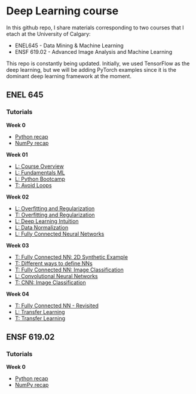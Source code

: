 # Deep Learning course

In this github repo, I share materials corresponding to two courses that I etach at the University of Calgary:

- ENEL645 - Data Mining & Machine Learning
- ENSF 619.02 - Advanced Image Analysis and Machine Learning


This repo is constantly being updated. Initially, we used TensorFlow as the deep learning, but we will be adding PyTorch examples since it is the dominant deep learning framework at the moment.



## ENEL 645

### Tutorials

**Week 0**
- [Python recap](./JNotebooks/tutorial01-python.ipynb)
- [NumPy recap](./JNotebooks/tutorial02-numpy.ipynb)

**Week 01**
- [L: Course Overview]()
- [L: Fundamentals ML]()
- [L: Python Bootcamp]() 
- [T: Avoid Loops]()

**Week 02**

- [L: Overfitting and Regularization]()
- [T: Overfitting and Regularization](https://github.com/rmsouza01/deep-learning/blob/master/JNotebooks/tutorial03-overfitting_regularization.ipynb) 
- [L: Deep Learning Intuition]()
- [L: Data Normalization]()
- [L: Fully Connected Neural Networks]()

**Week 03**

- [T: Fully Connected NN: 2D Synthetic Example](https://github.com/rmsouza01/deep-learning/blob/master/JNotebooks/tutorial04_fully_connected_neural_network_2D_synthetic_example.ipynb)
- [T: Different ways to define NNs](https://github.com/rmsouza01/deep-learning/blob/master/JNotebooks/tutorial05_different_approaches_to_define_neural_networks_keras.ipynb)
- [T: Fully Connected NN: Image Classification](https://github.com/rmsouza01/deep-learning/blob/master/JNotebooks/tutorial08_step_by_step_MNIST_digits_classification.ipynb)
- [L: Convolutional  Neural Networks]()
- [T: CNN: Image Classification](https://github.com/rmsouza01/deep-learning/blob/master/JNotebooks/tutorial10_step_by_step_MNIST_digits_classification_cnn.ipynb)

**Week 04**
- [T: Fully Connected NN - Revisited](https://github.com/rmsouza01/deep-learning/blob/master/JNotebooks/tutorial09_fully_connected_neural_networks_revisited.ipynb)
- [L: Transfer Learning]()
- [T: Transfer Learning](https://github.com/rmsouza01/deep-learning/blob/master/JNotebooks/tutorial11_transfer_learning_imagenet.ipynb)





## ENSF 619.02

### Tutorials

**Week 0**
- [Python recap](./JNotebooks/tutorial01-python.ipynb)
- [NumPy recap](./JNotebooks/tutorial02-numpy.ipynb)


